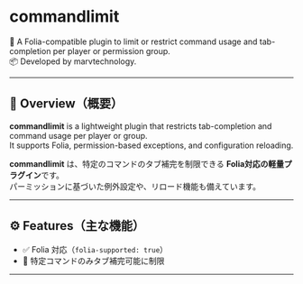 # commandlimit

🛑 A Folia-compatible plugin to limit or restrict command usage and tab-completion per player or permission group.  
📦 Developed by marvtechnology.

---

## 📝 Overview（概要）

**commandlimit** is a lightweight plugin that restricts tab-completion and command usage per player or group.  
It supports Folia, permission-based exceptions, and configuration reloading.

**commandlimit** は、特定のコマンドのタブ補完を制限できる **Folia対応の軽量プラグイン**です。  
パーミッションに基づいた例外設定や、リロード機能も備えています。

---

## ⚙️ Features（主な機能）

- ✅ Folia 対応（`folia-supported: true`）
- 🧩 特定コマンドのみタブ補完可能に制限

---
